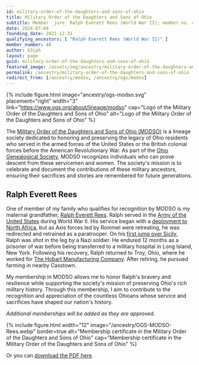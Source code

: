 ```yaml
---
id: military-order-of-the-daughters-and-sons-of-ohio
title: Military Order of the Daughters and Sons of Ohio
subtitle: Member _jure_ Ralph Everett Rees (World War II); member no. 48
date: 2024-07-04
founding_date: 2021-12-31
qualifying_ancestors: [ "Ralph Everett Rees (World War II)" ]
member_number: 48
author: k3jph
layout: page
guid: military-order-of-the-daughters-and-sons-of-ohio
featured_image: /assets/img/ancestry/military-order-of-the-daughters-and-sons-of-ohio.webp
permalink: /ancestry/military-order-of-the-daughters-and-sons-of-ohio
redirect_from: [/ancestry/modso, /ancestry/ogs/modso]
---
```


{% include figure.html image="ancestry/ogs-modso.svg" 
    placement="right" width="3"
    link="https://www.ogs.org/about/lineage/modso"
    cap="Logo of the Military Order of the Daughters and Sons of Ohio"
    alt="Logo of the Military Order of the Daughters and Sons of Ohio" %}

The [Military Order of the Daughters and Sons of Ohio
(MODSO)](https://www.ogs.org/about/lineage/modso) is a lineage society
dedicated to honoring and preserving the legacy of Ohio residents who
served in the armed forces of the United States or the British colonial
forces before the American Revolutionary War.  As part of the [Ohio
Genealogical Society](https://www.ogs.org/), MODSO recognizes
individuals who can prove descent from these servicemen and women. The
society's mission is to celebrate and document the contributions of
these military ancestors, ensuring their sacrifices and stories are
remembered for future generations.

## Ralph Everett Rees

One of member of my family who qualifies for recognition by MODSO is my
maternal grandfather, [Ralph Everett
Rees](https://www.wikitree.com/wiki/Rees-4585). Ralph served in the
[Army of the United
States](https://military-history.fandom.com/wiki/Army_of_the_United_States)
during World War II. His service began with a [deployment to North
Africa](https://encyclopedia.ushmm.org/content/en/article/allied-military-operations-in-north-africa),
but as Axis forces led by Rommel were retreating, he was redirected and
retrained as a paratrooper. On his [first jump over
Sicily](https://www.asomf.org/airborne-operations-in-sicily-operation-husky/),
Ralph was shot in the leg by a Nazi soldier. He endured 12 months as a
prisoner of war before being transferred to a military hospital in Long
Island, New York. Following his recovery, Ralph returned to Troy, Ohio,
where he worked for [The Hobart Manufacturing
Company](https://www.hobartcorp.com/). After retiring, he pursued
farming in nearby Casstown.

My membership in MODSO allows me to honor Ralph's bravery and resilience
while supporting the society's mission of preserving Ohio's rich
military history. Through this membership, I aim to contribute to the
recognition and appreciation of the countless Ohioans whose service and
sacrifices have shaped our nation's history.

*Additional memberships will be added as they are approved.*

{% include figure.html width="12"
   image="/ancestry/OGS-MODSO-Rees.webp" border=true
   alt="Membership certificate in the Military Order of the Daughters and Sons of Ohio"
   cap="Membership certificate in the Military Order of the Daughters and Sons of Ohio" %}
   
Or you can [download the PDF here](/assets/docs/ancestry/OGS-MODSO-Rees.pdf).
